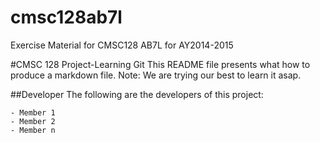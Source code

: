 # cmsc128ab7l
Exercise Material for CMSC128 AB7L for AY2014-2015

#CMSC 128 Project-Learning Git
This README file presents what how to produce a markdown file.
Note: We are trying our best to learn it asap.

##Developer
The following are the developers of this project:

	- Member 1
	- Member 2
	- Member n

